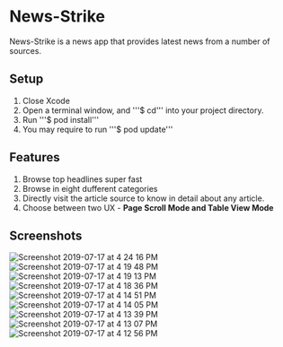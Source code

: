 # News-Strike
News-Strike is a news app that provides latest news from a number of sources.
## Setup
1. Close Xcode
2. Open a terminal window, and '''$ cd''' into your project directory.
3. Run '''$ pod install'''
4. You may require to run '''$ pod update'''
## Features
1. Browse top headlines super fast
2. Browse in eight dufferent categories
3. Directly visit the article source to know in detail about any article.
4. Choose between two UX - **Page Scroll Mode and Table View Mode**

## Screenshots

![Screenshot 2019-07-17 at 4 24 16 PM](https://user-images.githubusercontent.com/32341862/61370157-60e6ea80-a8af-11e9-8172-5b4176115630.png)
![Screenshot 2019-07-17 at 4 19 48 PM](https://user-images.githubusercontent.com/32341862/61370024-149baa80-a8af-11e9-9991-dc8f2fbca24a.png)
![Screenshot 2019-07-17 at 4 19 13 PM](https://user-images.githubusercontent.com/32341862/61370025-149baa80-a8af-11e9-9f3c-1d8bef2bcac7.png)
![Screenshot 2019-07-17 at 4 18 36 PM](https://user-images.githubusercontent.com/32341862/61370026-15344100-a8af-11e9-8c44-b4bb2efff6fd.png)
![Screenshot 2019-07-17 at 4 14 51 PM](https://user-images.githubusercontent.com/32341862/61370027-15344100-a8af-11e9-8543-fcf243c416d7.png)
![Screenshot 2019-07-17 at 4 14 05 PM](https://user-images.githubusercontent.com/32341862/61370028-15344100-a8af-11e9-8663-b4f8517c9e5c.png)
![Screenshot 2019-07-17 at 4 13 39 PM](https://user-images.githubusercontent.com/32341862/61370029-15344100-a8af-11e9-9373-09f0d09bf89a.png)
![Screenshot 2019-07-17 at 4 13 07 PM](https://user-images.githubusercontent.com/32341862/61370031-15ccd780-a8af-11e9-8d07-988629f6d623.png)
![Screenshot 2019-07-17 at 4 12 56 PM](https://user-images.githubusercontent.com/32341862/61370033-15ccd780-a8af-11e9-81d7-4f480a81ba80.png)



